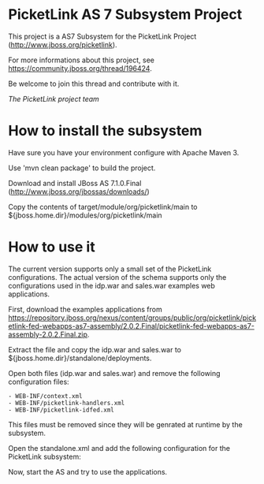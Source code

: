 # PicketLink AS 7 Subsystem Project #

This project is a AS7 Subsystem for the PicketLink Project (http://www.jboss.org/picketlink).

For more informations about this project, see https://community.jboss.org/thread/196424. 

Be welcome to join this thread and contribute with it. 

*The PicketLink project team*

# How to install the subsystem  #

Have sure you have your environment configure with Apache Maven 3.

Use 'mvn clean package' to build the project.

Download and install JBoss AS 7.1.0.Final (http://www.jboss.org/jbossas/downloads/)

Copy the contents of target/module/org/picketlink/main to ${jboss.home.dir}/modules/org/picketlink/main

# How to use it  #
 
The current version supports only a small set of the PicketLink configurations.
The actual version of the schema supports only the configurations used in the idp.war and sales.war examples web applications.
 
First, download the examples applications from https://repository.jboss.org/nexus/content/groups/public/org/picketlink/picketlink-fed-webapps-as7-assembly/2.0.2.Final/picketlink-fed-webapps-as7-assembly-2.0.2.Final.zip.

Extract the file and copy the idp.war and sales.war to ${jboss.home.dir}/standalone/deployments.

Open both files (idp.war and sales.war) and remove the following configuration files:

	- WEB-INF/context.xml
	- WEB-INF/picketlink-handlers.xml
	- WEB-INF/picketlink-idfed.xml

This files must be removed since they will be genrated at runtime by the subsystem.

Open the standalone.xml and add the following configuration for the PicketLink subsystem:

<subsystem xmlns="urn:jboss:picketlink:1.0">
    <federation alias="my-fed">
        <identity-provider alias="idp.war" url="http://localhost:8080/idp" signOutgoingMessages="false" ignoreIncomingSignatures="true">
            <trust>
                <trust-domain name="localhost"/>
            </trust>
        </identity-provider>
        <service-providers>
            <service-providers>
                <service-provider alias="sales.war" url="http://localhost:8080/sales"/>
            </service-providers>
        </service-providers>
    </federation>
</subsystem>

Now, start the AS and try to use the applications.